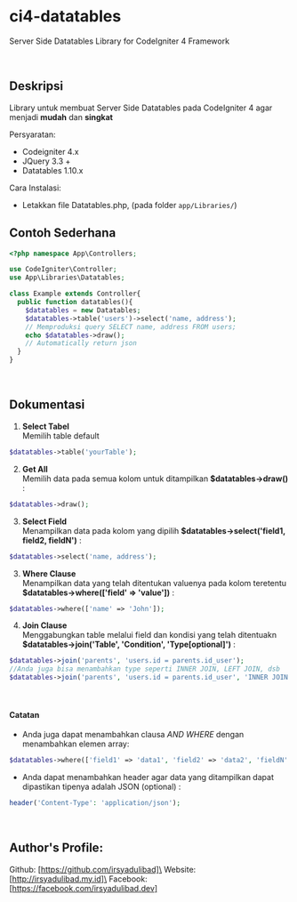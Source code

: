 # ci4-datatables
Server Side Datatables Library for CodeIgniter 4 Framework

<br/>

## Deskripsi

Library untuk membuat Server Side Datatables pada CodeIgniter 4 agar menjadi **mudah** dan **singkat**


Persyaratan:
* Codeigniter 4.x
* JQuery 3.3 +
* Datatables 1.10.x 


Cara Instalasi:
* Letakkan file Datatables.php, (pada folder ```app/Libraries/```)

## Contoh Sederhana
```php
<?php namespace App\Controllers;

use CodeIgniter\Controller;
use App\Libraries\Datatables;

class Example extends Controller{
  public function datatables(){
    $datatables = new Datatables;
    $datatables->table('users')->select('name, address');
    // Memproduksi query SELECT name, address FROM users;
    echo $datatables->draw();
    // Automatically return json
  }
}
```
<br/>

## Dokumentasi

1. **Select Tabel**\
  Memilih table default
  ```php
  $datatables->table('yourTable');
  ```

2. **Get All**\
  Memilih data pada semua kolom untuk ditampilkan **$datatables->draw()** :
  ```php
  $datatables->draw();
  ```
3. **Select Field**\
  Menampilkan data pada kolom yang dipilih **$datatables->select('field1, field2, fieldN')** :
  ```php
  $datatables->select('name, address');
  ```
3. **Where Clause**\
  Menampilkan data yang telah ditentukan valuenya pada kolom teretentu **$datatables->where(['field' => 'value'])** :
  ```php
  $datatables->where(['name' => 'John']);
  ```
4. **Join Clause**\
  Menggabungkan table melalui field dan kondisi yang telah ditentuakn **$datatables->join('Table', 'Condition', 'Type[optional]')** :
  ```php
  $datatables->join('parents', 'users.id = parents.id_user');
  //Anda juga bisa menambahkan type seperti INNER JOIN, LEFT JOIN, dsb
  $datatables->join('parents', 'users.id = parents.id_user', 'INNER JOIN');
  ```
<br/>

#### Catatan
* Anda juga dapat menambahkan clausa *AND WHERE* dengan menambahkan elemen array:
```php
$datatables->where(['field1' => 'data1', 'field2' => 'data2', 'fieldN' => 'dataN']);
```
* Anda dapat menambahkan header agar data yang ditampilkan dapat dipastikan tipenya adalah JSON (optional) :
```php
header('Content-Type': 'application/json');
```
<br/>

## Author's Profile:

Github: [https://github.com/irsyadulibad]\
Website: [http://irsyadulibad.my.id]\
Facebook: [https://facebook.com/irsyadulibad.dev]
